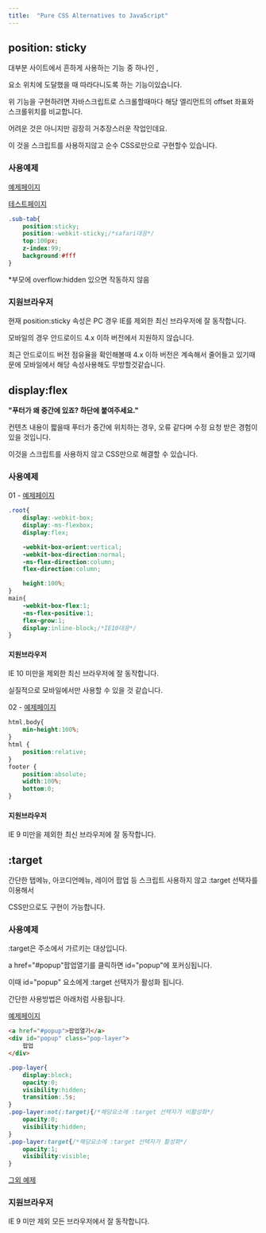 ```yaml
---
title:  "Pure CSS Alternatives to JavaScript"
---
```




## position: sticky

대부분 사이트에서 흔하게 사용하는 기능 중 하나인 ,

요소 위치에 도달했을 때 따라다니도록 하는 기능이있습니다.

위 기능을 구현하려면 자바스크립트로 스크롤할때마다 해당 엘리먼트의 offset 좌표와 스크롤위치를 비교합니다. 

어려운 것은 아니지만 굉장히 거추장스러운 작업인데요.

이 것을 스크립트를 사용하지않고 순수  CSS로만으로 구현할수 있습니다.



### 사용예제

[예제페이지](https://code.d2.co.kr/2019/lescape/home/mo/ko/html/99_etc/test01.html)

[테스트페이지](https://codepen.io/anon/pen/pXPOdG)

```css
.sub-tab{
    position:sticky;
    position:-webkit-sticky;/*safari대응*/
    top:100px;
    z-index:99;
    background:#fff
}
```

*부모에 overflow:hidden 있으면 작동하지 않음



### 지원브라우저

현재 position:sticky 속성은 PC 경우 IE를 제외한 최신 브라우저에 잘 동작합니다. 

모바일의 경우 안드로이드 4.x 이하 버전에서 지원하지 않습니다. 

최근 안드로이드 버전 점유율을 확인해볼때  4.x 이하 버전은 계속해서 줄어들고 있기때문에 모바일에서 해당 속성사용해도 무방할것같습니다.







## display:flex

**"푸터가 왜 중간에 있죠? 하단에 붙여주세요."**

컨텐츠 내용이 짧을때 푸터가 중간에 위치하는 경우, 오류 같다며 수정 요청 받은 경험이 있을 것입니다.

이것을 스크립트를 사용하지 않고 CSS만으로 해결할 수 있습니다.

 

### 사용예제

01 - [예제페이지](https://code.d2.co.kr/2019/lescape/home/mo/ko/html/99_etc/test02.html)

```css
.root{
    display:-webkit-box;
    display:-ms-flexbox;
    display:flex;

    -webkit-box-orient:vertical;
    -webkit-box-direction:normal;
    -ms-flex-direction:column;
    flex-direction:column;

    height:100%;
}
main{
    -webkit-box-flex:1;
    -ms-flex-positive:1;
    flex-grow:1;
    display:inline-block;/*IE10대응*/
}
```

#### 지원브라우저

IE 10 미만을 제외한 최신 브라우저에 잘 동작합니다.

실질적으로 모바일에서만 사용할 수 있을 것 같습니다.



02 - [예제페이지](https://codepen.io/anon/pen/JQNazb?&editable=true)

```css
html,body{
    min-height:100%;
}
html {
	position:relative;
}
footer {
    position:absolute;
    width:100%;
    bottom:0;
}
```

#### 지원브라우저

IE 9 미만을 제외한 최신 브라우저에 잘 동작합니다.







## :target

간단한 탭메뉴, 아코디언메뉴, 레이어 팝업 등 스크립트 사용하지 않고 :target 선택자를 이용해서

CSS만으로도 구현이 가능합니다.



### 사용예제

:target은 주소에서 가르키는 대상입니다.

a href="#popup"팝업열기를 클릭하면 id="popup"에 포커싱됩니다.

이때  id="popup" 요소에게 :target 선택자가 활성화 됩니다.

간단한 사용방법은 아래처럼 사용됩니다. 

[예제페이지](https://code.d2.co.kr/2019/lescape/home/mo/ko/html/99_etc/test03.html)

```html
<a href="#popup">팝업열기</a>
<div id="popup" class="pop-layer">
    팝업
</div>
```

```css
.pop-layer{
    display:block;
    opacity:0;
    visibility:hidden;
    transition:.5s;
}
.pop-layer:not(:target){/*해당요소에 :target 선택자가 비활성화*/
    opacity:0;
    visibility:hidden;
}
.pop-layer:target{/*해당요소에 :target 선택자가 활성화*/
    opacity:1;
    visibility:visible;
}
```

[그외 예제](https://bitsofco.de/the-target-trick/) 



### 지원브라우저

IE 9 미만 제외 모든 브라우저에서 잘 동작합니다.

